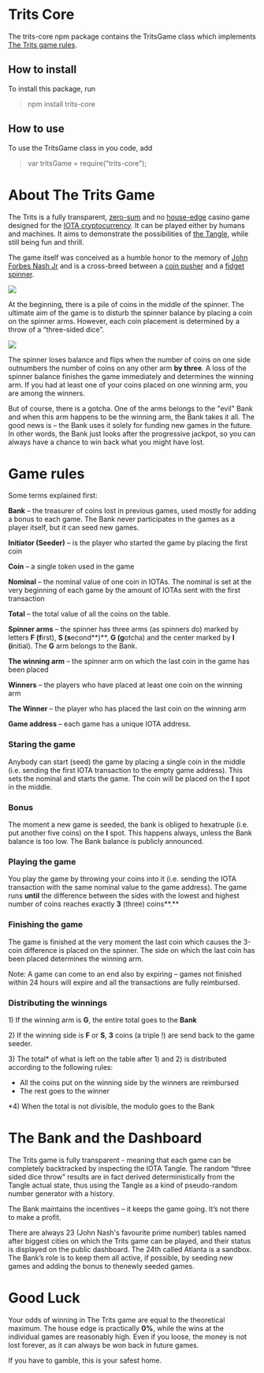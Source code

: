 # Trits Core

The trits-core npm package contains the TritsGame class which implements <a href="http://trits.win/rules" target="_blank">The Trits game rules</a>.


## How to install

To install this package, run

> npm install trits-core

## How to use

To use the TritsGame class in you code, add

> var tritsGame = require("trits-core");

About The Trits Game
====================

The Trits is a fully transparent, <a href="https://en.wikipedia.org/wiki/Zero-sum_game" target="_blank">zero-sum</a> and no <a href="https://cs.wikipedia.org/wiki/House_Edge" target="_blank">house-edge</a> casino game designed for the <a href="https://iota.org/" target="_blank">IOTA cryptocurrency</a>. It can be played either by humans and machines. It aims to demonstrate the possibilities of <a href="http://iota.dance/live/" target="_blank">the Tangle</a>, while still being fun and thrill.

The game itself was conceived as a humble honor to the memory of <a href="https://www.youtube.com/watch?v=oM1SflhJDoc" target="_blank">John Forbes Nash Jr</a> and is a cross-breed between a <a href="https://en.wikipedia.org/wiki/Medal_game#Pusher_gamex_type" target="_blank">coin pusher</a> and a <a href="https://en.wikipedia.org/wiki/Fidget_spinner" target="_blank">fidget spinner</a>.

<a href = "https://ia601506.us.archive.org/32/items/example_20171018/example.png"><img src="https://archive.org/download/spinner_middle/spinner_middle.png"/></a>


At the beginning, there is a pile of coins in the middle of the spinner. The ultimate aim of the game is to disturb the spinner balance by placing a coin on the spinner arms. However, each coin placement is determined by a throw of a “three-sided dice”.

<img src="https://archive.org/download/trits_logo_middle/trits_logo_middle.png"/>

The spinner loses balance and flips when the number of coins on one side outnumbers the number of coins on any other arm **by three**. A loss of the spinner balance finishes the game immediately and determines the winning arm. If you had at least one of your coins placed on one winning arm, you are among the winners.

But of course, there is a gotcha. One of the arms belongs to the "evil" Bank and when this arm happens to be the winning arm, the Bank takes it all. The good news is – the Bank uses it solely for funding new games in the future. In other words, the Bank just looks after the progressive jackpot, so you can always have a chance to win back what you might have lost.

Game rules
==========

Some terms explained first:

**Bank** – the treasurer of coins lost in previous games, used mostly for adding a bonus to each game. The Bank never participates in the games as a player itself, but it can seed new games.

**Initiator (Seeder)** – is the player who started the game by placing the first coin

**Coin** – a single token used in the game

**Nominal** – the nominal value of one coin in IOTAs. The nominal is set at the very beginning of each game by the amount of IOTAs sent with the first transaction

**Total** – the total value of all the coins on the table.

**Spinner arms** – the spinner has three arms (as spinners do) marked by letters **F (f**irst), **S (s**econd**)**, **G (g**otcha) and the center marked by **I (i**nitial). The **G** arm belongs to the Bank.

**The winning arm** – the spinner arm on which the last coin in the game has been placed

**Winners** – the players who have placed at least one coin on the winning arm

**The Winner** – the player who has placed the last coin on the winning arm

**Game address** – each game has a unique IOTA address.

### Staring the game

Anybody can start (seed) the game by placing a single coin in the middle (i.e. sending the first IOTA transaction to the empty game address). This sets the nominal and starts the game. The coin will be placed on the **I** spot in the middle.

### Bonus

The moment a new game is seeded, the bank is obliged to hexatruple (i.e. put another five coins) on the **I** spot. This happens always, unless the Bank balance is too low. The Bank balance is publicly announced.

### Playing the game

You play the game by throwing your coins into it (i.e. sending the IOTA transaction with the same nominal value to the game address). The game runs **until** the difference between the sides with the lowest and highest number of coins reaches exactly **3** (three) coins**.**

### Finishing the game

The game is finished at the very moment the last coin which causes the 3-coin difference is placed on the spinner. The side on which the last coin has been placed determines the winning arm.

Note: A game can come to an end also by expiring – games not finished within 24 hours will expire and all the transactions are fully reimbursed.

### Distributing the winnings

1\) If the winning arm is **G**, the entire total goes to the **Bank**

2\) If the winning side is **F** or **S**, **3** coins (a triple !) are send back to the game seeder.

3\) The total\* of what is left on the table after 1) and 2) is distributed according to the following rules:

-   All the coins put on the winning side by the winners are reimbursed
-   The rest goes to the winner

\*4) When the total is not divisible, the modulo goes to the Bank

The Bank and the Dashboard
==========================

The Trits game is fully transparent - meaning that each game can be completely backtracked by inspecting the IOTA Tangle. The random “three sided dice throw” results are in fact derived deterministically from the Tangle actual state, thus using the Tangle as a kind of pseudo-random number generator with a history.

The Bank maintains the incentives – it keeps the game going. It’s not there to make a profit.

There are always 23 (John Nash's favourite prime number) tables named after biggest cities on which the Trits game can be played, and their status is displayed on the public dashboard. The 24th called Atlanta is a sandbox. The Bank’s role is to keep them all active, if possible, by seeding new games and adding the bonus to thenewly seeded games.

Good Luck
=======

Your odds of winning in The Trits game are equal to the theoretical maximum. The house edge is practically **0%**, while the wins at the individual games are reasonably high. Even if you loose, the money is not lost forever, as it can always be won back in future games.

If you have to gamble, this is your safest home.




